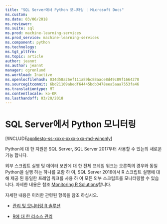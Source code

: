 ```yaml
---
title: "SQL Server에서 Python 모니터링 | Microsoft Docs"
ms.custom: 
ms.date: 03/06/2018
ms.reviewer: 
ms.suite: sql
ms.prod: machine-learning-services
ms.prod_service: machine-learning-services
ms.component: python
ms.technology: 
ms.tgt_pltfrm: 
ms.topic: article
author: jeannt
ms.author: jeannt
manager: cgronlund
ms.workload: Inactive
ms.openlocfilehash: 034d58a26ef111a89bc88aace8d49c89f1664278
ms.sourcegitcommit: 6bd21109abedf64445bdb3478eea5aaa7553fa46
ms.translationtype: MT
ms.contentlocale: ko-KR
ms.lasthandoff: 03/20/2018
---
```

# <a name="monitoring-python-in-sql-server"></a>SQL Server에서 Python 모니터링
[!INCLUDE[appliesto-ss-xxxx-xxxx-xxx-md-winonly](../../includes/appliesto-ss-xxxx-xxxx-xxx-md-winonly.md)]

Python에 대 한 지원은 SQL Server, SQL Server 2017부터 사용할 수 있는의 새로운 기능 합니다.

외부 스크립트 실행 및 데이터 보안에 대 한 전체 프레임 워크는 오른쪽의 경우와 동일 Python을 실행 하는 하나를 포함 하 여, SQL Server 2016에서 R 스크립트 실행에 대해 제공 된 동일한 프레임 워크를 사용 하 여 모든 외부 스크립트를 모니터링할 수 있습니다. 자세한 내용은 참조 [Monitoring R Solutions](../r/managing-and-monitoring-r-solutions.md)합니다.

자세한 내용은 이러한 관련된 항목을 참조 하십시오.

+ [관리 및 모니터링 R 솔루션](../../advanced-analytics/r/managing-and-monitoring-r-solutions.md)

+ [R에 대 한 리소스 관리](../../advanced-analytics/r/resource-governance-for-r-services.md)
